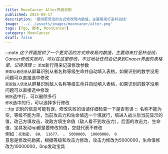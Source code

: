 ```yaml
---
title: MoonCancer Alter界面说明
published: 2025-08-17
description: '提供更灵活的方式修改局内数值，主要用来打圣杯战线'
image: '../../assets/images/mooncaner/alter.png'
tags: [fgo, 脚本, MoonCancer]
category: MoonCancer
draft: false
---
```

:::note
*这个界面提供了一个更灵活的方式修改局内数值，主要用来打圣杯战线，Cancer修改失败时，可以在这里修改，不过地址任然会记录到Cnacer界面的表格里，记得清理*
:::
`添加`新行用来记录修改参数<br>
`获取从者信息`从屏幕识别从者名称等级生命并自动填入表格，如果识别的数字没用问题可以直接选中修改<br>
`获取敌人信息`从屏幕识别敌人名称等级生命并自动填入表格，如果识别的数字没用问题可以直接选中修改<br>
`删除`选中行，可以删除多行<br>
`修改`选中的行，可以选择多行修改<br>
:::tip
识别的信息可能有误，修改失败的话请仔细检查一下是否有误
:::
名称不能为空，等级不能为空，当前攻击力和生命值选一个填就行，填进入战斗后当前显示的值，改己方填攻击，改敌方填生命值（敌人看不到攻击力），后面的攻击力、生命值、宝具发动np都是要修改的值，空就代表不修改<br>
例如：`托勒密， 80， 11677， ， 5000000， 10000000， 0`<br>
意思是修改托勒密，根据等级和攻击力修改，攻击力修改为5000000，生命值修改为10000000，0np发动宝具

